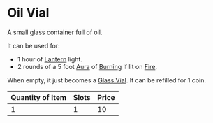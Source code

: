 # Oil Vial

A small glass container full of oil.

It can be used for:

- 1 hour of [Lantern](../25%20Coins/Lantern.md) light.
- 2 rounds of a 5 foot [Aura](../../../Magic/Spells/Areas%20of%20Effect/Aura.md) of [Burning](../../../Game%20Procedures/Conditions/Burning.md) if lit on [Fire](../../../Game%20Procedures/Combat/Damage%20Types/Fire.md).

When empty, it just becomes a [Glass Vial](Glass%20Vial.md). It can be refilled for 1 coin.

| Quantity of Item | Slots | Price |
| ---------------- | ----- | ----- |
| 1                | 1     | 10    |
